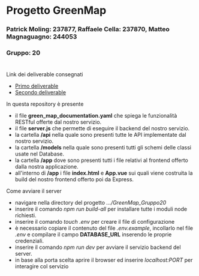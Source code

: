 # Progetto GreenMap
### Patrick Moling: 237877, Raffaele Cella: 237870, Matteo Magnaguagno: 244053
### Gruppo: 20
#

Link dei deliverable consegnati
+ [Primo deliverable](https://it.overleaf.com/read/bpnzjtwwtcwc#dd76b3)
+ [Secondo deliverable](https://www.overleaf.com/read/bvftkptnhqbt#e834a3)

In questa repository è presente
+ il file **green_map_documentation.yaml** che spiega le funzionalità RESTful offerte dal nostro servizio.
+ il file **server.js** che permette di eseguire il backend del nostro servizio.
+ la cartella **/api** nella quale sono presenti tutte le API implementate dal nostro servizio.
+ la cartella **/models** nella quale sono presenti tutti gli schemi delle classi usate nel Database.
+ la cartella **/app** dove sono presenti tutti i file relativi al frontend offerto dalla nostra applicazione.
+ all'interno di **/app** i file **index.html** e **App.vue** sui quali viene costruita la build del nostro frontend offerto poi da Express.

Come avviare il server
+ navigare nella directory del progetto *.../GreenMap_Gruppo20*
+ inserire il comando *npm run build-all* per installare tutte i moduli node richiesti.
+ inserire il comando *touch .env* per creare il file di configurazione
+ è necessario copiare il contenuto del file *.env.example*, incollarlo nel file *.env* e compilare il campo **DATABASE_URL** inserendo le proprie credenziali.
+ inserire il comando *npm run dev* per avviare il servizio backend del server.
+ in base alla porta scelta aprire il browser ed inserire *localhost:PORT* per interagire col servizio